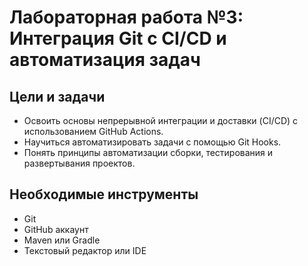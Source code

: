 # Лабораторная работа №3: Интеграция Git с CI/CD и автоматизация задач

## Цели и задачи
- Освоить основы непрерывной интеграции и доставки (CI/CD) с использованием GitHub Actions.
- Научиться автоматизировать задачи с помощью Git Hooks.
- Понять принципы автоматизации сборки, тестирования и развертывания проектов.

## Необходимые инструменты
- Git
- GitHub аккаунт
- Maven или Gradle
- Текстовый редактор или IDE
